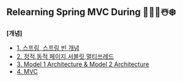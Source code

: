## Relearning Spring MVC During 🌰🍁🍓☃️❄️


**[개념]**
- [1. 스프링, 스프링 빈 개념](<./md/스프링,스프링빈.md>)
- [2. 정적,동적 페이지,서블릿,멀티쓰레드](<./md/서블릿, 멀티쓰레드.md.md>)
- [3. Model 1 Architecture & Model 2 Architecture](<./md/서블릿, 멀티쓰레드.md.md>)
- [4. MVC](<./md/ MVC(2).md>)



